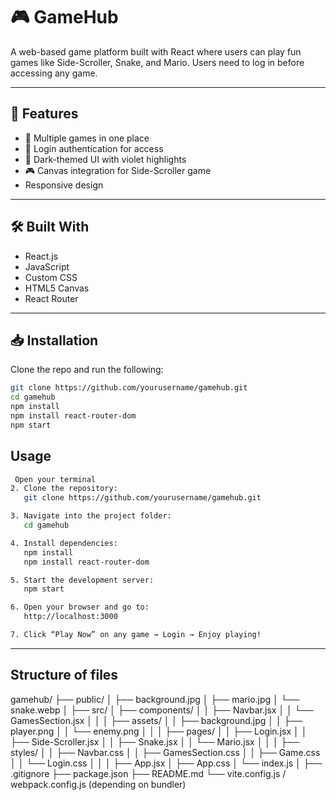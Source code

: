 # 🎮 GameHub

A web-based game platform built with React where users can play fun games like Side-Scroller, Snake, and Mario. Users need to log in before accessing any game.

---

## 📝 Features

- 🧠 Multiple games in one place
- 🔐 Login authentication for access
- 🌙 Dark-themed UI with violet highlights
- 🎮 Canvas integration for Side-Scroller game
- Responsive design

---

## 🛠️ Built With

- React.js
- JavaScript
- Custom CSS 
- HTML5 Canvas
- React Router

---

## 📥 Installation

Clone the repo and run the following:

```bash
git clone https://github.com/yourusername/gamehub.git
cd gamehub
npm install
npm install react-router-dom
npm start
```


## Usage
```bash
 Open your terminal
2. Clone the repository:
   git clone https://github.com/yourusername/gamehub.git

3. Navigate into the project folder:
   cd gamehub

4. Install dependencies:
   npm install
   npm install react-router-dom

5. Start the development server:
   npm start

6. Open your browser and go to:
   http://localhost:3000

7. Click “Play Now” on any game → Login → Enjoy playing!
 ```

 ----
## Structure of files

 gamehub/
├── public/
│   ├── background.jpg
│   ├── mario.jpg
│   └── snake.webp
│
├── src/
│   ├── components/
│   │   ├── Navbar.jsx
│   │   └── GamesSection.jsx
│   │
│   ├── assets/
│   │   ├── background.jpg
│   │   ├── player.png
│   │   └── enemy.png
│   │
│   ├── pages/
│   │   ├── Login.jsx
│   │   ├── Side-Scroller.jsx
│   │   ├── Snake.jsx
│   │   └── Mario.jsx
│   │
│   ├── styles/
│   │   ├── Navbar.css
│   │   ├── GamesSection.css
│   │   ├── Game.css
│   │   └── Login.css
│   │
│   ├── App.jsx
│   ├── App.css
│   └── index.js
│
├── .gitignore
├── package.json
├── README.md
└── vite.config.js / webpack.config.js (depending on bundler)

